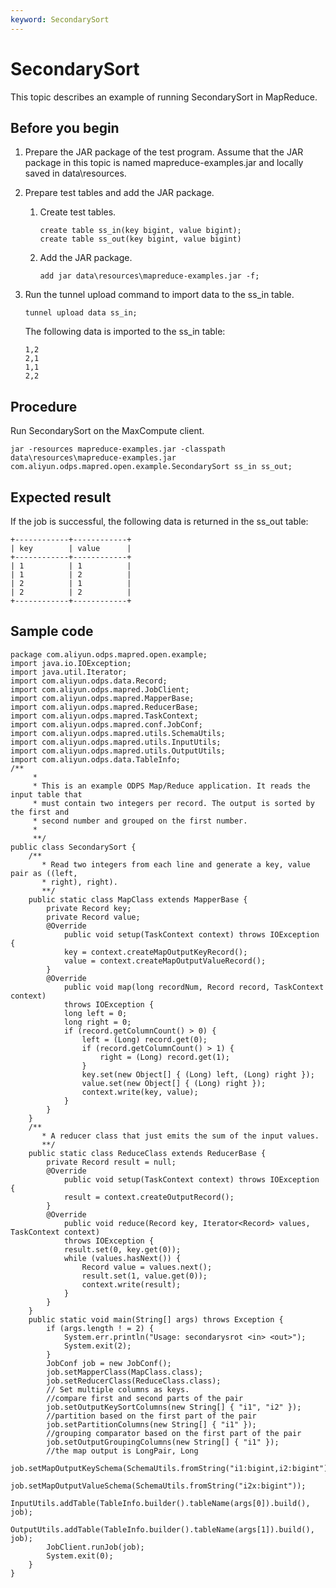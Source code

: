 ```yaml
---
keyword: SecondarySort
---
```


# SecondarySort

This topic describes an example of running SecondarySort in MapReduce.

## Before you begin

1.  Prepare the JAR package of the test program. Assume that the JAR package in this topic is named mapreduce-examples.jar and locally saved in data\\resources.
2.  Prepare test tables and add the JAR package.
    1.  Create test tables.

        ```
        create table ss_in(key bigint, value bigint);
        create table ss_out(key bigint, value bigint)
        ```

    2.  Add the JAR package.

        ```
        add jar data\resources\mapreduce-examples.jar -f;
        ```

3.  Run the tunnel upload command to import data to the ss\_in table.

    ```
    tunnel upload data ss_in;
    ```

    The following data is imported to the ss\_in table:

    ```
    1,2
    2,1
    1,1
    2,2
    ```


## Procedure

Run SecondarySort on the MaxCompute client.

```
jar -resources mapreduce-examples.jar -classpath data\resources\mapreduce-examples.jar 
com.aliyun.odps.mapred.open.example.SecondarySort ss_in ss_out;
```

## Expected result

If the job is successful, the following data is returned in the ss\_out table:

```
+------------+------------+
| key        | value      |
+------------+------------+
| 1          | 1          |
| 1          | 2          |
| 2          | 1          |
| 2          | 2          |
+------------+------------+
```

## Sample code

```
package com.aliyun.odps.mapred.open.example;
import java.io.IOException;
import java.util.Iterator;
import com.aliyun.odps.data.Record;
import com.aliyun.odps.mapred.JobClient;
import com.aliyun.odps.mapred.MapperBase;
import com.aliyun.odps.mapred.ReducerBase;
import com.aliyun.odps.mapred.TaskContext;
import com.aliyun.odps.mapred.conf.JobConf;
import com.aliyun.odps.mapred.utils.SchemaUtils;
import com.aliyun.odps.mapred.utils.InputUtils;
import com.aliyun.odps.mapred.utils.OutputUtils;
import com.aliyun.odps.data.TableInfo;
/**
     *
     * This is an example ODPS Map/Reduce application. It reads the input table that
     * must contain two integers per record. The output is sorted by the first and
     * second number and grouped on the first number.
     *
     **/
public class SecondarySort {
    /**
       * Read two integers from each line and generate a key, value pair as ((left,
       * right), right).
       **/
    public static class MapClass extends MapperBase {
        private Record key;
        private Record value;
        @Override
            public void setup(TaskContext context) throws IOException {
            key = context.createMapOutputKeyRecord();
            value = context.createMapOutputValueRecord();
        }
        @Override
            public void map(long recordNum, Record record, TaskContext context)
            throws IOException {
            long left = 0;
            long right = 0;
            if (record.getColumnCount() > 0) {
                left = (Long) record.get(0);
                if (record.getColumnCount() > 1) {
                    right = (Long) record.get(1);
                }
                key.set(new Object[] { (Long) left, (Long) right });
                value.set(new Object[] { (Long) right });
                context.write(key, value);
            }
        }
    }
    /**
       * A reducer class that just emits the sum of the input values.
       **/
    public static class ReduceClass extends ReducerBase {
        private Record result = null;
        @Override
            public void setup(TaskContext context) throws IOException {
            result = context.createOutputRecord();
        }
        @Override
            public void reduce(Record key, Iterator<Record> values, TaskContext context)
            throws IOException {
            result.set(0, key.get(0));
            while (values.hasNext()) {
                Record value = values.next();
                result.set(1, value.get(0));
                context.write(result);
            }
        }
    }
    public static void main(String[] args) throws Exception {
        if (args.length ! = 2) {
            System.err.println("Usage: secondarysrot <in> <out>");
            System.exit(2);
        }
        JobConf job = new JobConf();
        job.setMapperClass(MapClass.class);
        job.setReducerClass(ReduceClass.class);
        // Set multiple columns as keys.
        //compare first and second parts of the pair
        job.setOutputKeySortColumns(new String[] { "i1", "i2" });
        //partition based on the first part of the pair
        job.setPartitionColumns(new String[] { "i1" });
        //grouping comparator based on the first part of the pair
        job.setOutputGroupingColumns(new String[] { "i1" });
        //the map output is LongPair, Long
        job.setMapOutputKeySchema(SchemaUtils.fromString("i1:bigint,i2:bigint"));
        job.setMapOutputValueSchema(SchemaUtils.fromString("i2x:bigint"));
        InputUtils.addTable(TableInfo.builder().tableName(args[0]).build(), job);
        OutputUtils.addTable(TableInfo.builder().tableName(args[1]).build(), job);
        JobClient.runJob(job);
        System.exit(0);
    }
}
```

